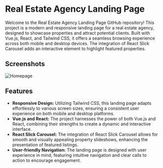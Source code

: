 # Real Estate Agency Landing Page

Welcome to the Real Estate Agency Landing Page GitHub repository! This project is a modern and responsive landing page for a real estate agency, designed to showcase properties and attract potential clients. Built with Vue.js, React, and Tailwind CSS, it offers a seamless browsing experience across both mobile and desktop devices. The integration of React Slick Carousel adds an interactive element to highlight featured properties.

## Screenshots

![Homepage](https://iili.io/JM9Oy11.png)

## Features

-   **Responsive Design:** Utilizing Tailwind CSS, this landing page adapts effortlessly to various screen sizes, ensuring a consistent user experience on both mobile and desktop platforms.
-   **Vue.js and React:** The project harnesses the power of both Vue.js and React, combining their strengths to create a dynamic and interactive interface.
-   **React Slick Carousel:** The integration of React Slick Carousel allows for smooth and visually appealing property slideshows, enhancing the presentation of featured listings.
-   **User-friendly Navigation:** The landing page is designed with user experience in mind, featuring intuitive navigation and clear calls to action to encourage engagement.
